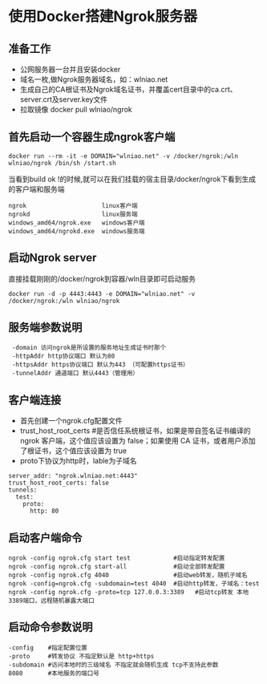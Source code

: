 # 使用Docker搭建Ngrok服务器

## 准备工作
* 公网服务器一台并且安装docker
* 域名一枚,做Ngrok服务器域名，如：wlniao.net
* 生成自己的CA根证书及Ngrok域名证书，并覆盖cert目录中的ca.crt、server.crt及server.key文件
* 拉取镜像 docker pull wlniao/ngrok

## 首先启动一个容器生成ngrok客户端
```linux
docker run --rm -it -e DOMAIN="wlniao.net" -v /docker/ngrok:/wln wlniao/ngrok /bin/sh /start.sh
```
当看到build ok !的时候,就可以在我们挂载的宿主目录/docker/ngrok下看到生成的客户端和服务端

```
ngrok                     linux客户端
ngrokd                    linux服务端
windows_amd64/ngrok.exe   windows客户端
windows_amd64/ngrokd.exe  windows服务端
```

## 启动Ngrok server
直接挂载刚刚的/docker/ngrok到容器/wln目录即可启动服务
```linux
docker run -d -p 4443:4443 -e DOMAIN="wlniao.net" -v /docker/ngrok:/wln wlniao/ngrok
```

## 服务端参数说明
```
 -domain 访问ngrok是所设置的服务地址生成证书时那个
 -httpAddr http协议端口 默认为80
 -httpsAddr https协议端口 默认为443 （可配置https证书）
 -tunnelAddr 通道端口 默认4443（管理用）
```

## 客户端连接
* 首先创建一个ngrok.cfg配置文件
* trust_host_root_certs #是否信任系统根证书，如果是带自签名证书编译的 ngrok 客户端，这个值应该设置为 false；如果使用 CA 证书，或者用户添加了根证书，这个值应该设置为 true
* proto下协议为http时，lable为子域名
```
server_addr: "ngrok.wlniao.net:4443"
trust_host_root_certs: false
tunnels:
  test:
    proto:
      http: 80
```

## 启动客户端命令
```
ngrok -config ngrok.cfg start test            #启动指定转发配置
ngrok -config ngrok.cfg start-all             #启动全部转发配置
ngrok -config ngrok.cfg 4040                  #启动web转发，随机子域名
ngrok -config=ngrok.cfg -subdomain=test 4040  #启动http转发，子域名：test
ngrok -config ngrok.cfg -proto=tcp 127.0.0.3:3389   #启动tcp转发 本地3389端口，远程随机暴露大端口
```
## 启动命令参数说明
```
-config    #指定配置位置
-proto     #转发协议 不指定默认是 http+https
-subdomain #访问本地时的三级域名 不指定就会随机生成 tcp不支持此参数
8080       #本地服务的端口号
```